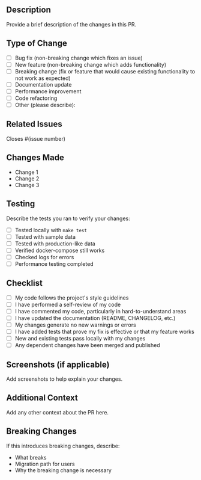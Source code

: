 ## Description
Provide a brief description of the changes in this PR.

## Type of Change
- [ ] Bug fix (non-breaking change which fixes an issue)
- [ ] New feature (non-breaking change which adds functionality)
- [ ] Breaking change (fix or feature that would cause existing functionality to not work as expected)
- [ ] Documentation update
- [ ] Performance improvement
- [ ] Code refactoring
- [ ] Other (please describe):

## Related Issues
Closes #(issue number)

## Changes Made
- Change 1
- Change 2
- Change 3

## Testing
Describe the tests you ran to verify your changes:
- [ ] Tested locally with `make test`
- [ ] Tested with sample data
- [ ] Tested with production-like data
- [ ] Verified docker-compose still works
- [ ] Checked logs for errors
- [ ] Performance testing completed

## Checklist
- [ ] My code follows the project's style guidelines
- [ ] I have performed a self-review of my code
- [ ] I have commented my code, particularly in hard-to-understand areas
- [ ] I have updated the documentation (README, CHANGELOG, etc.)
- [ ] My changes generate no new warnings or errors
- [ ] I have added tests that prove my fix is effective or that my feature works
- [ ] New and existing tests pass locally with my changes
- [ ] Any dependent changes have been merged and published

## Screenshots (if applicable)
Add screenshots to help explain your changes.

## Additional Context
Add any other context about the PR here.

## Breaking Changes
If this introduces breaking changes, describe:
- What breaks
- Migration path for users
- Why the breaking change is necessary

